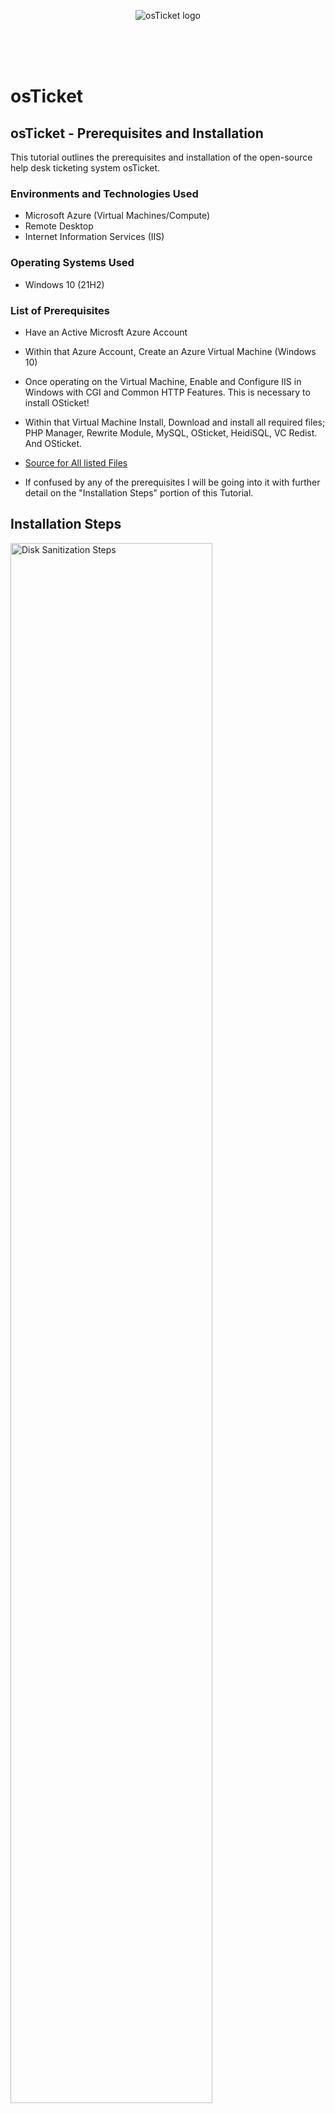 <p align="center">
<img src="https://i.imgur.com/Clzj7Xs.png" alt="osTicket logo"/>
</p>
<br />
<br />
<br />

<h1>osTicket</h1>
<h2>osTicket - Prerequisites and Installation</h2>
This tutorial outlines the prerequisites and installation of the open-source help desk ticketing system osTicket.<br />

<h3>Environments and Technologies Used</h3>

- Microsoft Azure (Virtual Machines/Compute)
- Remote Desktop
- Internet Information Services (IIS)

<h3>Operating Systems Used </h3>

- Windows 10</b> (21H2)

<h3>List of Prerequisites</h3>

- Have an Active Microsft Azure Account
- Within that Azure Account, Create an Azure Virtual Machine (Windows 10)
- Once operating on the Virtual Machine, Enable and Configure IIS in Windows with CGI and Common HTTP Features. This is necessary to install OSticket! 
- Within that Virtual Machine Install,  Download and install all required files; PHP Manager, Rewrite Module, MySQL, OSticket, HeidiSQL, VC Redist. And OSticket.
  
-  <a href="https://drive.google.com/drive/u/0/folders/1APMfNyfNzcxZC6EzdaNfdZsUwxWYChf6">Source for All listed Files</a>
- If confused by any of the prerequisites I will be going into it with further detail on the "Installation Steps" portion of this Tutorial.

<h2>Installation Steps</h2>

<p>
<img src="https://i.imgur.com/DJmEXEB.png" height="80%" width="80%" alt="Disk Sanitization Steps"/>
</p>
<p>

  1. (Azure Portal) Using your Active Microsoft Azure account, You're going to create a Windows 10 Pro Virtual Macine. In order for everything to run smoothly you're going to need to create this virtual machine with a minimum of 2vcpus and 16gbs of memory. Once everything is all finished being created you're going to want to connect to your virtual machine. For Windows users you would use the "Remote Desktop App" which can be found by using your computers searchbar. For Mac users, You're going to need to download Microsoft's "Remote Desktop" app from the app store.
 
 2.(Remote Desktop) Once you have opened the Remote Desktop app, you'll be prompted to enter the Public IP address of the Computer you're trying to gain remote access too. This can be found on the Azure Portal when you access your Virtual Machine. Now that you've retrieved your Virtual Machines Public IP address enter that into the remote desktop app along with what credentials you've made for your username and password. You should now have access into your virtual machine and it should be starting up.

 3.(The Files) Make sure you have ALL the files mentioned in the prerequisites ready to be installed. (PHP Manager, Rewrite Module, MySQL, OSticket, HeidiSQL, VC Redist. And OSticket.) I Have sourced them on the "List of Prerequisites" section of this tutorial but before anything we must properly install and configure IIS in your virtual machine.    

  3.(Internet Information Services) IIS is short for Internet Information Services. We must properly install and configure IIS in your virtual machine because this is necessary to install "OSticket". To do this you will need to open up "Programs" from the Control Panel on your Virtual Machine. From there select "Turn Windows features on or off"
   
</p>
<br />

<p>
<img src="https://i.imgur.com/DJmEXEB.png" height="80%" width="80%" alt="Disk Sanitization Steps"/>
</p>
<p>
Filler Text
</p>
<br />

<p>
<img src="https://i.imgur.com/DJmEXEB.png" height="80%" width="80%" alt="Disk Sanitization Steps"/>
</p>
<p>
Filler Text
</p>
<br />
